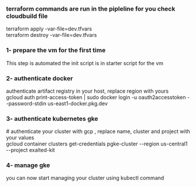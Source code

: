 <h3> terraform commands are run in the pipleline for you check cloudbuild file</h3>
terraform apply -var-file=dev.tfvars</br>
terraform destroy -var-file=dev.tfvars</br>

<h3> 1- prepare the vm for the first time </h3>
This step is automated the init script is in starter script for the vm</br>

<h3> 2- authenticate docker </h3>
authenticate artifact registry in your host, replace region with yours</br>
gcloud auth print-access-token | sudo docker login -u oauth2accesstoken --password-stdin  us-east1-docker.pkg.dev</br>

<h3> 3- authenticate kubernetes gke </h3>
# authenticate your cluster with gcp , replace name, cluster and project with your values</br>
gcloud container clusters get-credentials pgke-cluster --region us-central1 --project exalted-kit </br>

<h3>4- manage gke </h3>
you can now start managing your cluster using kubectl command </br>
